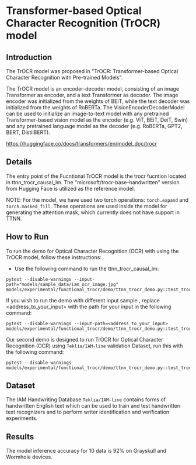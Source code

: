 # Transformer-based Optical Character Recognition (TrOCR) model

## Introduction

The TrOCR model was proposed in "TrOCR: Transformer-based Optical Character Recognition with Pre-trained Models".

The TrOCR model is an encoder-decoder model, consisting of an image Transformer as encoder, and a text Transformer as decoder. The image encoder was initialized from the weights of BEiT, while the text decoder was initialized from the weights of RoBERTa. The VisionEncoderDecoderModel can be used to initialize an image-to-text model with any pretrained Transformer-based vision model as the encoder (e.g. ViT, BEiT, DeiT, Swin) and any pretrained language model as the decoder (e.g. RoBERTa, GPT2, BERT, DistilBERT).


https://huggingface.co/docs/transformers/en/model_doc/trocr


## Details

The entry point of the Fucntional TrOCR model is the trocr fucntion located in ttnn_trocr_causal_lm. The "microsoft/trocr-base-handwritten" version from Hugging Face is utilized as the reference model.

NOTE: For the model, we have used two torch operations: `torch.expand` and `torch.masked_fill`. These operations are used inside the model for generating the attention mask, which currently does not have support in TTNN.


## How to Run

To run the demo for Optical Character Recognition (OCR) with using the TrOCR model, follow these instructions:

- Use the following command to run the ttnn_trocr_causal_lm:
```
pytest --disable-warnings --input-path="models/sample_data/iam_ocr_image.jpg" models/experimental/functional_trocr/demo/ttnn_trocr_demo.py::test_trocr_demo
```

If you wish to run the demo with different input sample , replace <address_to_your_input> with the path for your input in the following command:

```
pytest --disable-warnings --input-path=<address_to_your_input> models/experimental/functional_trocr/demo/ttnn_trocr_demo.py::test_trocr_demo
```

Our second demo is designed to run TrOCR for Optical Character Recognition (OCR) using `Teklia/IAM-line` validation Dataset, run this with the following command:
```
pytest --disable-warnings models/experimental/functional_trocr/demo/ttnn_trocr_demo.py::test_trocr_demo_iam_dataset
```

## Dataset
The IAM Handwriting Database `Teklia/IAM-line` contains forms of handwritten English text which can be used to train and test handwritten text recognizers and to perform writer identification and verification experiments.

## Results
The model inference accuracy for 10 data is 92% on Grayskull and Wormhole devices.
